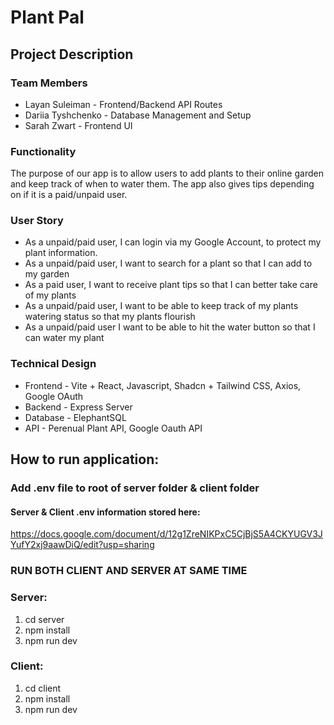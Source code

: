 # Plant Pal

## Project Description

### Team Members

* Layan Suleiman - Frontend/Backend API Routes
* Dariia Tyshchenko - Database Management and Setup
* Sarah Zwart - Frontend UI

### Functionality

The purpose of our app is to allow users to add plants to their online garden and keep track of when to water them. The app also gives tips depending on if it is a paid/unpaid user. 

### User Story

* As a unpaid/paid user, I can login via my Google Account, to protect my plant information.
* As a unpaid/paid user, I want to search for a plant so that I can add to my garden
* As a paid user, I want to receive plant tips so that I can better take care of my plants
* As a unpaid/paid user, I want to be able to keep track of my plants watering status so that my plants flourish
* As a unpaid/paid user I want to be able to hit the water button so that I can water my plant

### Technical Design

* Frontend - Vite + React, Javascript, Shadcn + Tailwind CSS, Axios, Google OAuth
* Backend - Express Server 
* Database - ElephantSQL
* API - Perenual Plant API, Google Oauth API

## How to run application:

### Add .env file to root of server folder & client folder

#### Server & Client .env information stored here: 
https://docs.google.com/document/d/12g1ZreNIKPxC5CjBjS5A4CKYUGV3JYufY2xj9aawDiQ/edit?usp=sharing



### RUN BOTH CLIENT AND SERVER AT SAME TIME

### Server:

1. cd server
2. npm install
3. npm run dev

### Client:

1. cd client
2. npm install
3. npm run dev
